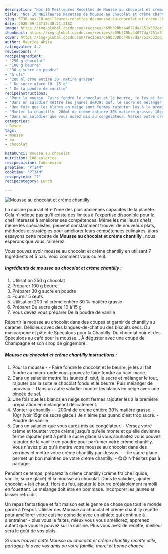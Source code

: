 ```yaml
---
description: "Nos 10 Meilleures Recettes de Mousse au chocolat et crème chantilly"
title: "Nos 10 Meilleures Recettes de Mousse au chocolat et crème chantilly"
slug: 5736-nos-10-meilleures-recettes-de-mousse-au-chocolat-et-creme-chantilly
date: 2020-09-23T15:48:21.218Z
image: https://img-global.cpcdn.com/recipes/c69b320bc44077da/751x532cq70/mousse-au-chocolat-et-creme-chantilly-photo-principale-de-la-recette.jpg
thumbnail: https://img-global.cpcdn.com/recipes/c69b320bc44077da/751x532cq70/mousse-au-chocolat-et-creme-chantilly-photo-principale-de-la-recette.jpg
cover: https://img-global.cpcdn.com/recipes/c69b320bc44077da/751x532cq70/mousse-au-chocolat-et-creme-chantilly-photo-principale-de-la-recette.jpg
author: Maurice White
ratingvalue: 4.2
reviewcount: 7
recipeingredient:
- "250 g chocolat"
- "100 g beurre"
- "30 g sucre en poudre"
- "5 ufs"
- "200 ml crme entire 30  matire grasse"
- " Du sucre glace 10  15 g"
- " De la poudre de vanille"
recipeinstructions:
- "Pour la mousse  Faire fondre le chocolat et le beurre, je les ai fait fondre au micro-onde vous pouvez le faire fondre au bain-marie."
- "Dans un saladier mettre les jaunes d&#39; œuf, le sucre et mélanger le tout, rajouter par la suite le chocolat fondu et le beurre. Puis mélanger de nouveau. Dans un autre saladier monter les blancs en neige avec une pincée de sel."
- "Une fois que les blancs en neige sont fermes rajouter les à la première préparation en mélangeant délicatement."
- "Monter la chantilly  200ml de crème entière 30% matière grasse. 10gr (voir 15gr de sucre glace.) Je n&#39;aime pas quand c&#39;est trop sucré. Poudre de vanille"
- "Dans un saladier que vous aurez mis au congélateur. Versez votre crème et fouetter votre crème jusqu&#39;à qu&#39;elle monte et qu&#39;elle devienne ferme rajouter petit à petit le sucre glace si vous souhaitez vous pouvez rajouter de la vanille en poudre pour parfumer votre crème chantilly.  Vous n&#39;avez plus qu&#39;à mettre votre mousse au chocolat dans des verrines et mettre votre crème chantilly par-dessus.   ℹ️le sucre glace permet un bon maintien de votre crème chantilly. 😋😋 N&#39;hésitez pas à partager."
categories:
- Resep
tags:
- mousse
- au
- chocolat

katakunci: mousse au chocolat 
nutrition: 108 calories
recipecuisine: Indonesian
preptime: "PT14M"
cooktime: "PT34M"
recipeyield: "2"
recipecategory: Lunch

---
```



![Mousse au chocolat et crème chantilly](https://img-global.cpcdn.com/recipes/c69b320bc44077da/751x532cq70/mousse-au-chocolat-et-creme-chantilly-photo-principale-de-la-recette.jpg)

La cuisine pourrait être l'une des plus anciennes capacités de la planète. Cela n'indique pas qu'il existe des limites à l'expertise disponible pour le chef intéressé à améliorer ses compétences. Même les meilleurs chefs, même les spécialistes, peuvent constamment trouver de nouveaux plats, méthodes et stratégies pour améliorer leurs compétences culinaires, alors essayons cette recette de <strong> Mousse au chocolat et crème chantilly </strong>, nous espérons que vous l'aimerez.

<!--inarticleads1-->

Vous pouvez avoir mousse au chocolat et crème chantilly en utilisant 7 Ingrédients et 5 pas. Voici comment vous cuire il.

##### Ingrédients de mousse au chocolat et crème chantilly :

1. Utilisation 250 g chocolat
1. Préparer 100 g beurre
1. Préparer 30 g sucre en poudre
1. Fournir 5 œufs
1. Utilisation 200 ml crème entière 30 % matière grasse
1. Préparer  Du sucre glace 10 à 15 g
1. Vous devez vous préparer  De la poudre de vanille


Répartir la mousse au chocolat dans des coupes et garnir de chantilly au caramel. Délicieux avec des langues-de-chat ou des biscuits secs. Du mascarpone et pâte de Spéculoos pour la Chantilly. Du chocolat noir et des Spéculoos au café pour la mousse… À déguster avec une coupe de Champagne et son sirop de gingembre. 

<!--inarticleads2-->

##### Mousse au chocolat et crème chantilly instructions :

1. Pour la mousse -  - Faire fondre le chocolat et le beurre, je les ai fait fondre au micro-onde vous pouvez le faire fondre au bain-marie.
1. Dans un saladier mettre les jaunes d&#39; œuf, le sucre et mélanger le tout, rajouter par la suite le chocolat fondu et le beurre. Puis mélanger de nouveau. - Dans un autre saladier monter les blancs en neige avec une pincée de sel.
1. Une fois que les blancs en neige sont fermes rajouter les à la première préparation en mélangeant délicatement.
1. Monter la chantilly -  - 200ml de crème entière 30% matière grasse. - 10gr (voir 15gr de sucre glace.) Je n&#39;aime pas quand c&#39;est trop sucré. - Poudre de vanille
1. Dans un saladier que vous aurez mis au congélateur. - Versez votre crème et fouetter votre crème jusqu&#39;à qu&#39;elle monte et qu&#39;elle devienne ferme rajouter petit à petit le sucre glace si vous souhaitez vous pouvez rajouter de la vanille en poudre pour parfumer votre crème chantilly.  - Vous n&#39;avez plus qu&#39;à mettre votre mousse au chocolat dans des verrines et mettre votre crème chantilly par-dessus.  -  - ℹ️le sucre glace permet un bon maintien de votre crème chantilly. - 😋😋 N&#39;hésitez pas à partager.


Pendant ce temps, préparez la crème chantilly (créme fraîche liquide, vanille, sucre glacé) et la mousse au chocolat. Dans le saladier, ajouter chocolat + lait chaud. Hors du feu, ajouter le beurre préalablement ramolli en fouettant. Le mélange doit être en pommade. Incorporer les jaunes et laisser refroidir. 

<!--inarticleads1-->

<p>
Un repas fantastique et fait maison est le genre de chose que tout le monde garde à l'esprit. Utiliser ces Mousse au chocolat et crème chantilly recette pour améliorer votre cuisine coïncide avec un athlète qui continue à s'entraîner - plus vous le faites, mieux vous vous améliorez, apprenez autant que vous le pouvez sur la cuisine. Plus vous avez de recette, meilleur sera le goût de vos plats.
</p>

<p>
<i>Si vous trouvez cette Mousse au chocolat et crème chantilly recette utile, partagez-la avec vos amis ou votre famille, merci et bonne chance.</i>
</p>
